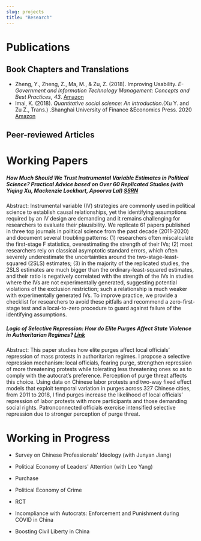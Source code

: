 ```yaml
---
slug: projects
title: "Research"
---
```


# Publications

## Book Chapters and Translations

* Zheng, Y., Zheng, Z., Ma, M., & Zu, Z. (2018). Improving Usability. *E-Government and Information Technology Management: Concepts and Best Practices*, *43*. [Amazon](https://www.amazon.com/Government-Information-Technology-Management-Practices-ebook/dp/B07JZL1CX9)
* Imai, K. (2018). *Quantitative social science: An introduction*.(Xu Y. and Zu Z., Trans.) .Shanghai University of Finance &Economics Press. 2020 [Amazon](https://www.amazon.com/%E9%87%8F%E5%8C%96%E7%A4%BE%E4%BC%9A%E7%A7%91%E5%AD%A6%E5%AF%BC%E8%AE%BA-%E5%8C%A1%E6%97%B6%E6%96%B0%E6%96%B9%E6%B3%95%E7%B3%BB%E5%88%97-%E6%97%A5-%E4%BB%8A%E4%BA%95%E8%80%95%E4%BB%8B/dp/7564236108/ref=sr_1_1?crid=A1XL2O4PSCRA&dchild=1&keywords=%E9%87%8F%E5%8C%96%E7%A4%BE%E4%BC%9A%E7%A7%91%E5%AD%A6%E5%AF%BC%E8%AE%BA&qid=1635192908&sprefix=%E9%87%8F%E5%8C%96%E7%A4%BE%E4%BC%9A%E7%A7%91%E5%AD%A6%E5%AF%BC%E8%AE%BA%2Caps%2C203&sr=8-1)

## Peer-reviewed Articles



# Working Papers

##### How Much Should We Trust Instrumental Variable Estimates in Political Science? Practical Advice based on Over 60 Replicated Studies (with Yiqing Xu, Mackenzie Lockhart, Apoorva Lal) [SSRN](https://papers.ssrn.com/sol3/papers.cfm?abstract_id=3905329)

Abstract: Instrumental variable (IV) strategies are commonly used in political science to establish causal relationships, yet the identifying assumptions required by an IV design are demanding and it remains challenging for researchers to evaluate their plausibility. We replicate 61 papers published in three top journals in political science from the past decade (2011-2020) and document several troubling patterns: (1) researchers often miscalculate the first-stage F statistics, overestimating the strength of their IVs; (2) most researchers rely on classical asymptotic standard errors, which often severely underestimate the uncertainties around the two-stage-least-squared (2SLS) estimates; (3) in the majority of the replicated studies, the 2SLS estimates are much bigger than the ordinary-least-squared estimates, and their ratio is negatively correlated with the strength of the IVs in studies where the IVs are not experimentally generated, suggesting potential violations of the exclusion restriction; such a relationship is much weaker with experimentally generated IVs. To improve practice, we provide a checklist for researchers to avoid these pitfalls and recommend a zero-first-stage test and a local-to-zero procedure to guard against failure of the identifying assumptions.



##### Logic of Selective Repression: How do Elite Purges Affect State Violence in Authoritarian Regimes? [Link](https://dukespace.lib.duke.edu/dspace/bitstream/handle/10161/20790/Zu_duke_0066N_15620.pdf?sequence=1&isAllowed=y)

Abstract: This paper studies how elite purges affect local officials’ repression of mass protests in authoritarian regimes. I propose a selective repression mechanism: local officials, fearing purge, strengthen repression of more threatening protests while tolerating less threatening ones so as to comply with the autocrat’s preference. Perception of purge threat affects this choice. Using data on Chinese labor protests and two-way fixed effect models that exploit temporal variation in purges across 327 Chinese cities, from 2011 to 2018, I find purges increase the likelihood of local officials’ repression of labor protests with more participants and those demanding social rights. Patronconnected officials exercise intensified selective repression due to stronger perception of purge threat.

# Working in Progress

* Survey on Chinese Professionals' Ideology (with Junyan Jiang)

* Political Economy of Leaders' Attention (with Leo Yang)

* Purchase 

* Political Economy of Crime

* RCT 

* Incompliance with Autocrats: Enforcement and Punishment during COVID in China

* Boosting Civil Liberty in China

  
